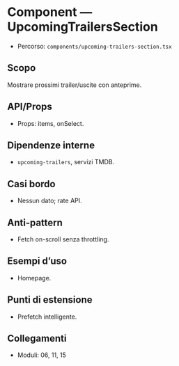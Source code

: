 # Component — UpcomingTrailersSection

- Percorso: `components/upcoming-trailers-section.tsx`

## Scopo
Mostrare prossimi trailer/uscite con anteprime.

## API/Props
- Props: items, onSelect.

## Dipendenze interne
- `upcoming-trailers`, servizi TMDB.

## Casi bordo
- Nessun dato; rate API.

## Anti-pattern
- Fetch on-scroll senza throttling.

## Esempi d’uso
- Homepage.

## Punti di estensione
- Prefetch intelligente.

## Collegamenti
- Moduli: 06, 11, 15